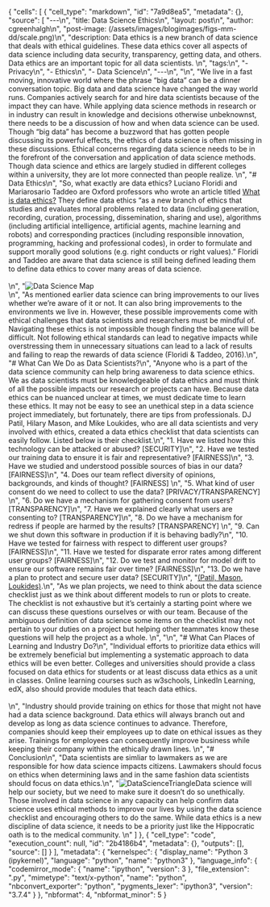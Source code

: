 {
 "cells": [
  {
   "cell_type": "markdown",
   "id": "7a9d8ea5",
   "metadata": {},
   "source": [
    "---\n",
    "title: Data Science Ethics\n",
    "layout: post\n",
    "author: cgreenhalgh\n",
    "post-image: (/assets/images/blogimages/figs-mm-dd/scale.png)\n",
    "description: Data ethics is a new branch of data science that deals with ethical guidelines. These data ethics cover all aspects of data science including data security, transparency, getting data, and others. Data ethics are an important topic for all data scientists. \n",
    "tags:\n",
    "- Privacy\n",
    "- Ethics\n",
    "- Data Science\n",
    "---\n",
    "\n",
    "We live in a fast moving, innovative world where the phrase “big data” can be a dinner conversation topic. Big data and data science have changed the way world runs. Companies actively search for and hire data scientists because of the impact they can have. While applying data science methods in research or in industry can result in knowledge and decisions otherwise unbeknownst, there needs to be a discussion of how and when data science can be used. Though “big data” has become a buzzword that has gotten people discussing its powerful effects, the ethics of data science is often missing in these discussions. Ethical concerns regarding data science needs to be in the forefront of the conversation and application of data science methods. Though data science and ethics are largely studied in different colleges within a university, they are lot more connected than people realize. \n",
    "# Data Ethics\n",
    "So, what exactly are data ethics? Luciano Floridi and Mariarosario Taddeo are Oxford professors who wrote an article titled [What is data ethics?](https://royalsocietypublishing.org/doi/10.1098/rsta.2016.0360) They define data ethics “as a new branch of ethics that studies and evaluates moral problems related to data (including generation, recording, curation, processing, dissemination, sharing and use), algorithms (including artificial intelligence, artificial agents, machine learning and robots) and corresponding practices (including responsible innovation, programming, hacking and professional codes), in order to formulate and support morally good solutions (e.g. right conducts or right values).” Floridi and Taddeo are aware that data science is still being defined leading them to define data ethics to cover many areas of data science. <br> <br>\n",
    "![Data Science Map](/assets/images/blogimages/figs-mm-dd/DataEthicsMap.jpg) <br>\n",
    "As mentioned earlier data science can bring improvements to our lives whether we’re aware of it or not. It can also bring improvements to the environments we live in. However, these possible improvements come with ethical challenges that data scientists and researchers must be mindful of. Navigating these ethics is not impossible though finding the balance will be difficult. Not following ethical standards can lead to negative impacts while overstressing them in unnecessary situations can lead to a lack of results and failing to reap the rewards of data science (Floridi & Taddeo, 2016).\n",
    "# What Can We Do as Data Scientists?\n",
    "Anyone who is a part of the data science community can help bring awareness to data science ethics. We as data scientists must be knowledgeable of data ethics and must think of all the possible impacts our research or projects can have. Because data ethics can be nuanced unclear at times, we must dedicate time to learn these ethics. It may not be easy to see an unethical step in a data science project immediately, but fortunately, there are tips from professionals. DJ Patil, Hilary Mason, and Mike Loukides, who are all data scientists and very involved with ethics, created a data ethics checklist that data scientists can easily follow. Listed below is their checklist.\n",
    "1. Have we listed how this technology can be attacked or abused? [SECURITY]\n",
    "2. Have we tested our training data to ensure it is fair and representative? [FAIRNESS]\n",
    "3. Have we studied and understood possible sources of bias in our data? [FAIRNESS]\n",
    "4. Does our team reflect diversity of opinions, backgrounds, and kinds of thought? [FAIRNESS] \n",
    "5. What kind of user consent do we need to collect to use the data? [PRIVACY/TRANSPARENCY] \n",
    "6. Do we have a mechanism for gathering consent from users? [TRANSPARENCY]\n",
    "7. Have we explained clearly what users are consenting to? [TRANSPARENCY]\n",
    "8. Do we have a mechanism for redress if people are harmed by the results? [TRANSPARENCY] \n",
    "9. Can we shut down this software in production if it is behaving badly?\n",
    "10. Have we tested for fairness with respect to different user groups? [FAIRNESS]\n",
    "11. Have we tested for disparate error rates among different user groups? [FAIRNESS]\n",
    "12. Do we test and monitor for model drift to ensure our software remains fair over time? [FAIRNESS]\n",
    "13. Do we have a plan to protect and secure user data? [SECURITY]\n",
    "[(Patil, Mason, Loukides)](https://www.oreilly.com/radar/of-oaths-and-checklists/).\n",
    "As we plan projects, we need to think about the data science checklist just as we think about different models to run or plots to create. The checklist is not exhaustive but it’s certainly a starting point where we can discuss these questions ourselves or with our team. Because of the ambiguous definition of data science some items on the checklist may not pertain to your duties on a project but helping other teammates know these questions will help the project as a whole.    \n",
    "\n",
    "# What Can Places of Learning and Industry Do?\n",
    "Individual efforts to prioritize data ethics will be extremely beneficial but implementing a systematic approach to data ethics will be even better. Colleges and universities should provide a class focused on data ethics for students or at least discuss data ethics as a unit in classes. Online learning courses such as w3schools, LinkedIn Learning, edX, also should provide modules that teach data ethics. <br> <br>\n",
    "Industry should provide training on ethics for those that might not have had a data science background. Data ethics will always branch out and develop as long as data science continues to advance. Therefore, companies should keep their employees up to date on ethical issues as they arise. Trainings for employees can consequently improve business while keeping their company within the ethically drawn lines. \n",
    "# Conclusion\n",
    "Data scientists are simliar to lawmakers as we are responsible for how data science impacts citizens. Lawmakers should focus on ethics when determining laws and in the same fashion data scientists should focus on data ethics.\n",
    "![DataScienceTriangle](/assets/images/blogimages/figs-mm-dd/DataCitizensTriangle.jpg)Data science will help our society, but we need to make sure it doesn’t do so unethically. Those involved in data science in any capacity can help confirm data science uses ethical methods to improve our lives by using the data science checklist and encouraging others to do the same. While data ethics is a new discipline of data science, it needs to be a priority just like the Hippocratic oath is to the medical community. \n"
   ]
  },
  {
   "cell_type": "code",
   "execution_count": null,
   "id": "2b4186b4",
   "metadata": {},
   "outputs": [],
   "source": []
  }
 ],
 "metadata": {
  "kernelspec": {
   "display_name": "Python 3 (ipykernel)",
   "language": "python",
   "name": "python3"
  },
  "language_info": {
   "codemirror_mode": {
    "name": "ipython",
    "version": 3
   },
   "file_extension": ".py",
   "mimetype": "text/x-python",
   "name": "python",
   "nbconvert_exporter": "python",
   "pygments_lexer": "ipython3",
   "version": "3.7.4"
  }
 },
 "nbformat": 4,
 "nbformat_minor": 5
}
